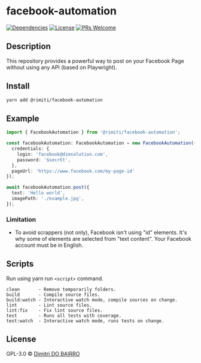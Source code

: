 # facebook-automation

[![Dependencies][prod-dependencies-badge]][prod-dependencies]
[![License][license-badge]][LICENSE]
[![PRs Welcome][prs-badge]][prs]

## Description

This repository provides a powerful way to post on your Facebook Page without using any API (based on Playwright). 

## Install

```bash
yarn add @rimiti/facebook-automation
```

## Example

```typescript
import { FacebookAutomation } from '@rimiti/facebook-automation';

const facebookAutomation: FacebookAutomation = new FacebookAutomation({
  credentials: {
    login: 'facebook@dimsolution.com',
    password: '$secr€t',
  },
  pageUrl: 'https://www.facebook.com/my-page-id'
});

await facebookAutomation.post({
  text: 'Hello world',
  imagePath: './example.jpg',
});
```


### Limitation

- To avoid scrappers (not only), Facebook isn't using "id" elements. It's why some of elements are selected from "text content". Your Facebook account must be in English.


## Scripts

Run using yarn run `<script>` command.

    clean       - Remove temporarily folders.
    build       - Compile source files.
    build:watch - Interactive watch mode, compile sources on change.
    lint        - Lint source files.
    lint:fix    - Fix lint source files.
    test        - Runs all tests with coverage.
    test:watch  - Interactive watch mode, runs tests on change.

## License

GPL-3.0 © [Dimitri DO BAIRRO](https://www.dimsolution.com)

[prod-dependencies-badge]: https://david-dm.org/rimiti/facebook-automation/status.svg
[prod-dependencies]: https://david-dm.org/rimiti/facebook-automation
[license-badge]: https://img.shields.io/badge/license-GPL3-blue.svg?style=flat-square
[license]: https://github.com/rimiti/facebook-automation/blob/master/LICENSE
[prs-badge]: https://img.shields.io/badge/PRs-welcome-brightgreen.svg?style=flat-square
[prs]: http://makeapullrequest.com
